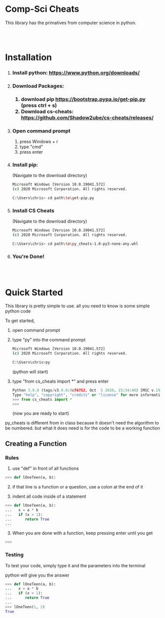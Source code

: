 # Comp-Sci Cheats

This library has the primatives from computer science in python.

<br>
<br>

# Installation

<ol>
   <li> <h3> Install python: <a href="https://www.python.org/downloads/">https://www.python.org/downloads/</a> <h3> </li>

   <li> <h3> Download Packages: <h3>
      <ol>
         <li>
            download pip <a href="https://bootstrap.pypa.io/get-pip.py">https://bootstrap.pypa.io/get-pip.py</a> (press ctrl + s)
         </li>
         <li>
            Download cs-cheats: <a href="https://github.com/Shadow2ube/cs-cheats/releases/">https://github.com/Shadow2ube/cs-cheats/releases/</a>
         </li>
      </ol>
   </li>

   <li> <h3> Open command prompt </h3>
      <ol>
         <li> press Windows + r </li>
         <li> type "cmd" </li>
         <li> press enter </li>
      </ol>
   </li>

   <li> <h3> Install pip: </h3> </li>
   (Navigate to the download directory)

```bash
Microsoft Windows [Version 10.0.19041.572]
(c) 2020 Microsoft Corporation. All rights reserved.

C:\Users\chris> cd path\to\get-pip.py
```

   <li> <h3> Install CS Cheats </h3> </li>
   (Navigate to the download directory)

```bash
Microsoft Windows [Version 10.0.19041.572]
(c) 2020 Microsoft Corporation. All rights reserved.

C:\Users\chris> cd path\to\py_cheats-1.0-py3-none-any.whl
```

   <li> <h3> You're Done! </h3> </li>

</ol>
<br>
<br>

# Quick Started

This library is pretty simple to use. all you need to know is some simple python code

To get started,

1. open command prompt

2. type "py" into the command prompt

   ```bash
   Microsoft Windows [Version 10.0.19041.572]
   (c) 2020 Microsoft Corporation. All rights reserved.

   C:\Users\chris>py
   ```

   (python will start)

3. type "from cs_cheats import \*" and press enter

   ```python
   Python 3.9.0 (tags/v3.9.0:9cf6752, Oct  5 2020, 15:34:40) [MSC v.1927 64 bit (AMD64)] on win32
   Type "help", "copyright", "credits" or "license" for more information.
   >>> from cs_cheats import *
   >>>
   ```

   (now you are ready to start)

py_cheats is different from in class because it doesn't need the algorithm to be numbered. but what it does need is for the code to be a working function

## Creating a Function

### Rules

1. use "def" in front of all functions

```python
>>> def lOneTeen(a, b):
```

2. if that line is a function or a question, use a colon at the end of it

3. indent all code inside of a statement

```python
>>> def lOneTeen(a, b):
...   x = a * b
...   if (x > 1):
...      return True
...
```

3. When you are done with a function, keep pressing enter until you get

```python
>>>
```

### Testing

To test your code, simply type it and the parameters into the terminal

python will give you the answer

```python
>>> def lOneTeen(a, b):
...   x = a * b
...   if (x > 1):
...      return True
...
>>> lOneTeen(1, 2)
True
```

